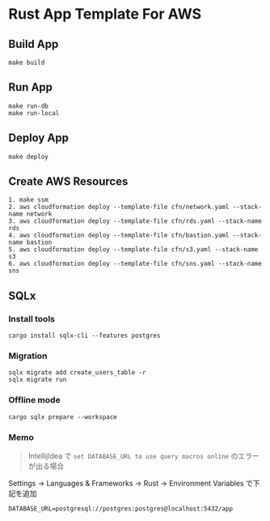 # Rust App Template For AWS

## Build App

```shell
make build
```

## Run App

```shell
make run-db
make run-local
```

## Deploy App

```shell
make deploy
```

## Create AWS Resources

```shell
1. make ssm
2. aws cloudformation deploy --template-file cfn/network.yaml --stack-name network
3. aws cloudformation deploy --template-file cfn/rds.yaml --stack-name rds
4. aws cloudformation deploy --template-file cfn/bastion.yaml --stack-name bastion
5. aws cloudformation deploy --template-file cfn/s3.yaml --stack-name s3
6. aws cloudformation deploy --template-file cfn/sns.yaml --stack-name sns
```

## SQLx

### Install tools

```shell
cargo install sqlx-cli --features postgres
```

### Migration

```shell
sqlx migrate add create_users_table -r
sqlx migrate run
```

### Offline mode

```shell
cargo sqlx prepare --workspace
```

### Memo

> IntellijIdea で `set DATABASE_URL to use query macros online` のエラーが出る場合

Settings → Languages & Frameworks → Rust → Environment Variables で下記を追加

```dotenv
DATABASE_URL=postgresql://postgres:postgres@localhost:5432/app
```

